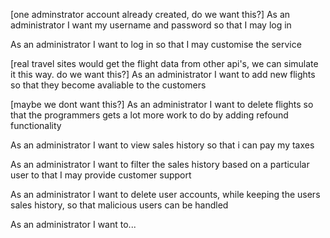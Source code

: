 [one adminstrator account already created, do we want this?]
As an administrator I want my username and password so that I may log in

As an administrator I want to log in so that I may customise the service

[real travel sites would get the flight data from other api's, we can simulate it this way. do we want this?]
As an administrator I want to add new flights so that they become avaliable to the customers

[maybe we dont want this?]
As an administrator I want to delete flights so that the programmers gets a lot more work to do by adding refound functionality

As an administrator I want to view sales history so that i can pay my taxes

As an administrator I want to filter the sales history based on a particular user to that I may provide customer support

As an administrator I want to delete user accounts, while keeping the users sales history, so that malicious users can be handled

As an administrator I want to...